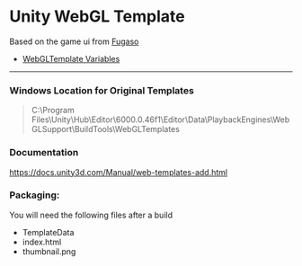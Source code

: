 # Unity WebGL Template

Based on the game ui from [Fugaso](https://fugaso.com)

* [WebGLTemplate Variables](https://docs.unity3d.com/2020.1/Documentation/Manual/webgl-templates.html)

---

### Windows Location for Original Templates
> C:\Program Files\Unity\Hub\Editor\6000.0.46f1\Editor\Data\PlaybackEngines\WebGLSupport\BuildTools\WebGLTemplates


### Documentation
https://docs.unity3d.com/Manual/web-templates-add.html

### Packaging:
You will need the following files after a build

* TemplateData
* index.html
* thumbnail.png